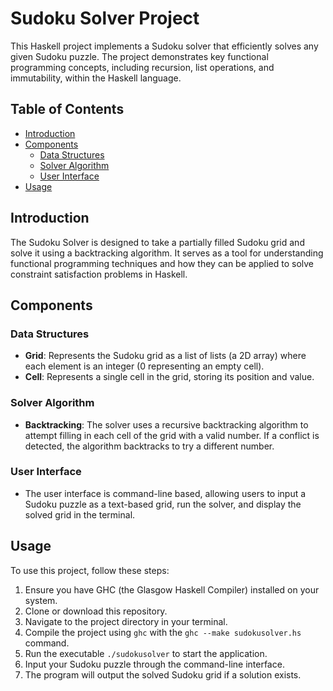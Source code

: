 # Sudoku Solver Project

This Haskell project implements a Sudoku solver that efficiently solves any given Sudoku puzzle. The project demonstrates key functional programming concepts, including recursion, list operations, and immutability, within the Haskell language.

## Table of Contents

- [Introduction](#introduction)
- [Components](#components)
  - [Data Structures](#data-structures)
  - [Solver Algorithm](#solver-algorithm)
  - [User Interface](#user-interface)
- [Usage](#usage)

## Introduction

The Sudoku Solver is designed to take a partially filled Sudoku grid and solve it using a backtracking algorithm. It serves as a tool for understanding functional programming techniques and how they can be applied to solve constraint satisfaction problems in Haskell.

## Components

### Data Structures

- **Grid**: Represents the Sudoku grid as a list of lists (a 2D array) where each element is an integer (0 representing an empty cell).
- **Cell**: Represents a single cell in the grid, storing its position and value.

### Solver Algorithm

- **Backtracking**: The solver uses a recursive backtracking algorithm to attempt filling in each cell of the grid with a valid number. If a conflict is detected, the algorithm backtracks to try a different number.

### User Interface

- The user interface is command-line based, allowing users to input a Sudoku puzzle as a text-based grid, run the solver, and display the solved grid in the terminal.

## Usage

To use this project, follow these steps:

1. Ensure you have GHC (the Glasgow Haskell Compiler) installed on your system.
2. Clone or download this repository.
3. Navigate to the project directory in your terminal.
4. Compile the project using `ghc` with the `ghc --make sudokusolver.hs` command.
5. Run the executable `./sudokusolver` to start the application.
6. Input your Sudoku puzzle through the command-line interface.
7. The program will output the solved Sudoku grid if a solution exists.

